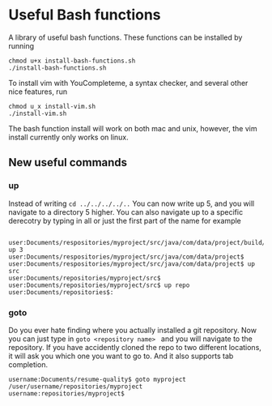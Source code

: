 # Useful Bash functions
A library of useful bash functions.  These functions can be installed by running 

``` 
chmod u+x install-bash-functions.sh
./install-bash-functions.sh
```

To install vim with YouCompleteme, a syntax checker, and several other nice features, run

```
chmod u_x install-vim.sh
./install-vim.sh
```
The bash function install will work on both mac and unix, however, the vim install currently only works on linux. 

## New useful commands

### up

Instead of writing `cd ../../../../..` You can now write up 5, and you will navigate to a directory 5 higher.  You can also navigate up to a specific derecotry by typing in all or just the first part of the name for example
```

user:Documents/respositories/myproject/src/java/com/data/project/build/tools/util$ up 3
user:Documents/respositories/myproject/src/java/com/data/project$ 
user:Documents/respositories/myproject/src/java/com/data/project$ up src
user:Documents/repositories/myproject/src$ 
user:Documents/repositories/myproject/src$ up repo
user:Documents/repositories$:
```


### goto

Do you ever hate finding where you actually installed a git repository.  Now you can just type in `goto <repository name> ` and you will navigate to the repository.  If you have accidently cloned the repo to two different locations, it will ask you which one you want to go to.  And it also supports tab completion.   

```
username:Documents/resume-quality$ goto myproject
/user/username/repositories/myproject
username:repositories/myproject$
```
